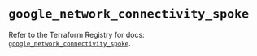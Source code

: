 # `google_network_connectivity_spoke`

Refer to the Terraform Registry for docs: [`google_network_connectivity_spoke`](https://registry.terraform.io/providers/hashicorp/google/6.23.0/docs/resources/network_connectivity_spoke).
